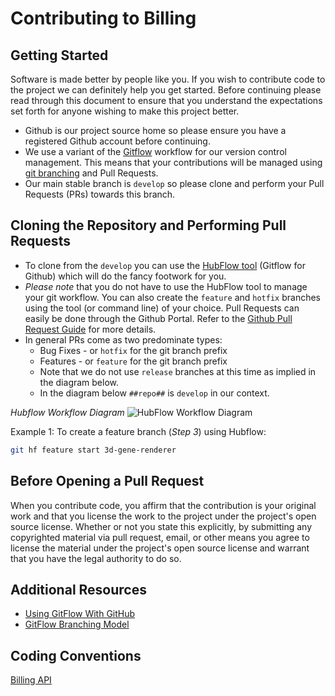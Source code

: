 # Contributing to Billing #

## Getting Started ##

Software is made better by people like you. If you wish to contribute code to the project we can definitely help you get started. Before continuing please read through this document to ensure that you
understand the expectations set forth for anyone wishing to make this project better.

* Github is our project source home so please ensure you have a registered Github account before continuing.
* We use a variant of the [Gitflow](https://datasift.github.io/gitflow/index.html) workflow for our version control management. This means that your
contributions will be managed using [git branching](http://nvie.com/posts/a-successful-git-branching-model/) and Pull Requests.
* Our main stable branch is ```develop``` so please clone and perform your Pull Requests (PRs) towards this branch.

## Cloning the Repository and Performing Pull Requests ##

* To clone from the ```develop``` you can use the [HubFlow tool](https://datasift.github.io/gitflow/TheHubFlowTools.html) (Gitflow for Github) which will do the fancy footwork for you.
* *Please note* that you do not have to use the HubFlow tool to manage your git workflow. You can also create the ```feature``` and ```hotfix``` branches using the tool (or command line) of your choice. Pull Requests can easily be done through the Github Portal.
Refer to the [Github Pull Request Guide](https://help.github.com/articles/using-pull-requests/) for more details.
* In general PRs come as two predominate types:
  * Bug Fixes - or ```hotfix``` for the git branch prefix
  * Features - or ```feature``` for the git branch prefix
  * Note that we do not use ```release``` branches at this time as implied in the diagram below.
  * In the diagram below ```##repo##``` is ```develop``` in our context.
  
*Hubflow Workflow Diagram*
![HubFlow Workflow Diagram](https://datasift.github.io/gitflow/GitFlowWorkflowNoFork.png)

Example 1: To create a feature branch (*Step 3*) using Hubflow:
```bash
git hf feature start 3d-gene-renderer
```

## Before Opening a Pull Request ##

When you contribute code, you affirm that the contribution is your original work and that you
license the work to the project under the project's open source license. Whether or not you
state this explicitly, by submitting any copyrighted material via pull request, email, or
other means you agree to license the material under the project's open source license and
warrant that you have the legal authority to do so.

## Additional Resources ##
* [Using GitFlow With GitHub](https://datasift.github.io/gitflow/GitFlowForGitHub.html)
* [GitFlow Branching Model](http://nvie.com/posts/a-successful-git-branching-model/)

## Coding Conventions ##
[Billing API](billing-api/CONTRIBUTING.md)
